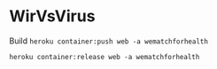 # WirVsVirus

Build
`heroku container:push web -a wematchforhealth` 

`heroku container:release web -a wematchforhealth`

